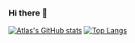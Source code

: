### Hi there 👋

[![Atlas's GitHub stats](https://github-readme-stats.vercel.app/api?username=ASproson)](https://github.com/ASproson/github-readme-stats)
[![Top Langs](https://github-readme-stats.vercel.app/api/top-langs/?username=ASproson)](https://github.com/ASproson/github-readme-stats)



<!--
**ASproson/ASproson** is a ✨ _special_ ✨ repository because its `README.md` (this file) appears on your GitHub profile.

Here are some ideas to get you started:

- 🔭 I’m currently working on ...
- 🌱 I’m currently learning ...
- 👯 I’m looking to collaborate on ...
- 🤔 I’m looking for help with ...
- 💬 Ask me about ...
- 📫 How to reach me: ...
- 😄 Pronouns: ...
- ⚡ Fun fact: ...
-->
